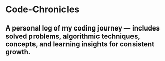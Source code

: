 # Code-Chronicles
A personal log of my coding journey — includes solved problems, algorithmic techniques, concepts, and learning insights for consistent growth.
-----------------------------------------------------------------------------------------------------------------------  
